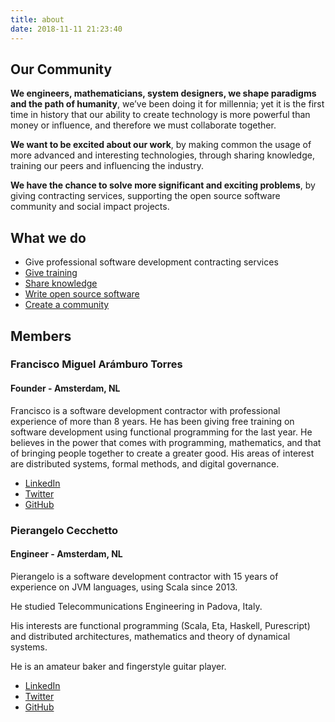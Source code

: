 ```yaml
---
title: about
date: 2018-11-11 21:23:40
---
```


## Our Community

**We engineers, mathematicians, system designers, we shape paradigms and the path of humanity**, we’ve been doing it for millennia; yet it is the first time in history that our ability to create technology is more powerful than money or influence, and therefore we must collaborate together.

**We want to be excited about our work**, by making common the usage of more advanced and interesting technologies, through sharing knowledge, training our peers and influencing the industry.

**We have the chance to solve more significant and exciting problems**, by giving contracting services, supporting the open source software community and social impact projects.

## What we do

- Give professional software development contracting services
- [Give training](https://www.meetup.com/lambda1-fp-academy-ams/)
- [Share knowledge](https://www.youtube.com/channel/UCaPcH32caKrXgTRwuz3nkrg)
- [Write open source software](https://github.com/lambdaone-io)
- [Create a community](https://discord.gg/kpyPGhE)

## Members

### Francisco Miguel Arámburo Torres
#### Founder - Amsterdam, NL

Francisco is a software development contractor with professional experience of more than 8 years. He has been giving free training on software development using functional programming for the last year. He believes in the power that comes with programming, mathematics, and that of bringing people together to create a greater good. His areas of interest are distributed systems, formal methods, and digital governance.

* [LinkedIn](https://www.linkedin.com/in/francisco-miguel-ar%C3%A1mburo-torres-0a340485/)
* [Twitter](https://twitter.com/francoaramburo)
* [GitHub](https://github.com/francoara)

### Pierangelo Cecchetto
#### Engineer - Amsterdam, NL

Pierangelo is a software development contractor with 15 years of experience on JVM languages, using Scala since 2013.

He studied Telecommunications Engineering in Padova, Italy.

His interests are functional programming (Scala, Eta, Haskell, Purescript) and distributed architectures, mathematics and theory of dynamical systems.

He is an amateur baker and fingerstyle guitar player.

* [LinkedIn](https://www.linkedin.com/in/pierangelo-cecchetto/)
* [Twitter](https://twitter.com/pierangelocecc)
* [GitHub](https://github.com/pierangeloc)
